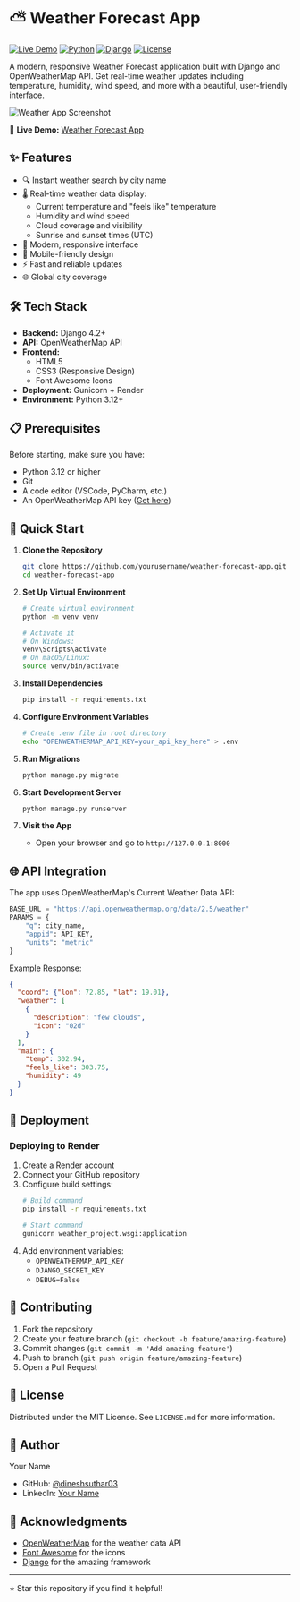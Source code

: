 # ⛅ Weather Forecast App

[![Live Demo](https://img.shields.io/badge/Live%20Demo-Visit%20Site-blue)](https://weather-forecast-app-v1.onrender.com)
[![Python](https://img.shields.io/badge/Python-3.12+-yellow?logo=python)](https://www.python.org/downloads/)
[![Django](https://img.shields.io/badge/Django-Latest-green?logo=django)](https://www.djangoproject.com/)
[![License](https://img.shields.io/badge/License-MIT-purple)](LICENSE.md)

A modern, responsive Weather Forecast application built with Django and OpenWeatherMap API. Get real-time weather updates including temperature, humidity, wind speed, and more with a beautiful, user-friendly interface.

![Weather App Screenshot](https://raw.githubusercontent.com/yourusername/weather-forecast-app/main/screenshot.png)

🔗 **Live Demo:** [Weather Forecast App](https://weather-forecast-app-nn32.onrender.com/)

## ✨ Features

- 🔍 Instant weather search by city name
- 🌡️ Real-time weather data display:
  - Current temperature and "feels like" temperature
  - Humidity and wind speed
  - Cloud coverage and visibility
  - Sunrise and sunset times (UTC)
- 🎨 Modern, responsive interface
- 📱 Mobile-friendly design
- ⚡ Fast and reliable updates
- 🌐 Global city coverage

## 🛠️ Tech Stack

- **Backend:** Django 4.2+
- **API:** OpenWeatherMap API
- **Frontend:** 
  - HTML5
  - CSS3 (Responsive Design)
  - Font Awesome Icons
- **Deployment:** Gunicorn + Render
- **Environment:** Python 3.12+

## 📋 Prerequisites

Before starting, make sure you have:

- Python 3.12 or higher
- Git
- A code editor (VSCode, PyCharm, etc.)
- An OpenWeatherMap API key ([Get here](https://openweathermap.org/api))

## 🚀 Quick Start

1. **Clone the Repository**
   ```bash
   git clone https://github.com/yourusername/weather-forecast-app.git
   cd weather-forecast-app
   ```

2. **Set Up Virtual Environment**
   ```bash
   # Create virtual environment
   python -m venv venv

   # Activate it
   # On Windows:
   venv\Scripts\activate
   # On macOS/Linux:
   source venv/bin/activate
   ```

3. **Install Dependencies**
   ```bash
   pip install -r requirements.txt
   ```

4. **Configure Environment Variables**
   ```bash
   # Create .env file in root directory
   echo "OPENWEATHERMAP_API_KEY=your_api_key_here" > .env
   ```

5. **Run Migrations**
   ```bash
   python manage.py migrate
   ```

6. **Start Development Server**
   ```bash
   python manage.py runserver
   ```

7. **Visit the App**
   - Open your browser and go to `http://127.0.0.1:8000`

## 🌐 API Integration

The app uses OpenWeatherMap's Current Weather Data API:

```python
BASE_URL = "https://api.openweathermap.org/data/2.5/weather"
PARAMS = {
    "q": city_name,
    "appid": API_KEY,
    "units": "metric"
}
```

Example Response:
```json
{
  "coord": {"lon": 72.85, "lat": 19.01},
  "weather": [
    {
      "description": "few clouds",
      "icon": "02d"
    }
  ],
  "main": {
    "temp": 302.94,
    "feels_like": 303.75,
    "humidity": 49
  }
}
```

## 🚀 Deployment

### Deploying to Render

1. Create a Render account
2. Connect your GitHub repository
3. Configure build settings:
   ```bash
   # Build command
   pip install -r requirements.txt

   # Start command
   gunicorn weather_project.wsgi:application
   ```
4. Add environment variables:
   - `OPENWEATHERMAP_API_KEY`
   - `DJANGO_SECRET_KEY`
   - `DEBUG=False`

## 🤝 Contributing

1. Fork the repository
2. Create your feature branch (`git checkout -b feature/amazing-feature`)
3. Commit changes (`git commit -m 'Add amazing feature'`)
4. Push to branch (`git push origin feature/amazing-feature`)
5. Open a Pull Request

## 📝 License

Distributed under the MIT License. See `LICENSE.md` for more information.

## 👤 Author

Your Name
- GitHub: [@dineshsuthar03](https://github.com/dineshsuthar03)
- LinkedIn: [Your Name](https://linkedin.com/in/yourprofile)

## 🌟 Acknowledgments

- [OpenWeatherMap](https://openweathermap.org/) for the weather data API
- [Font Awesome](https://fontawesome.com/) for the icons
- [Django](https://www.djangoproject.com/) for the amazing framework

---
⭐ Star this repository if you find it helpful!
